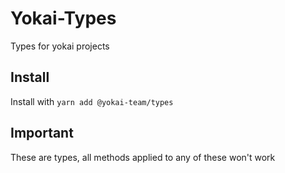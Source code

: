 # Yokai-Types

Types for yokai projects

## Install

Install with `yarn add @yokai-team/types`

## Important

These are types, all methods applied to any of these won't work
